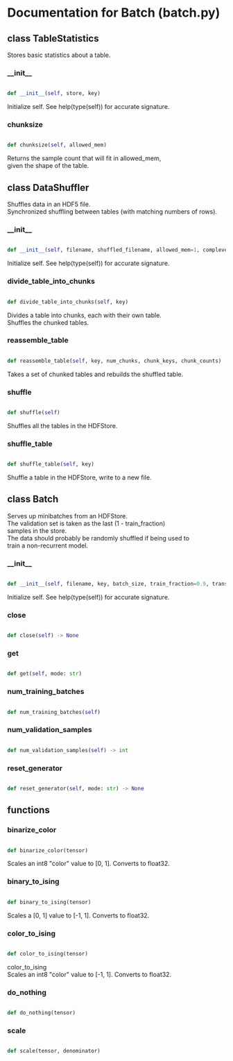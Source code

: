 # Documentation for Batch (batch.py)

## class TableStatistics
Stores basic statistics about a table.
### \_\_init\_\_
```py

def __init__(self, store, key)

```



Initialize self.  See help(type(self)) for accurate signature.


### chunksize
```py

def chunksize(self, allowed_mem)

```



Returns the sample count that will fit in allowed_mem,<br />given the shape of the table.




## class DataShuffler
Shuffles data in an HDF5 file.<br />Synchronized shuffling between tables (with matching numbers of rows).
### \_\_init\_\_
```py

def __init__(self, filename, shuffled_filename, allowed_mem=1, complevel=5, seed=137)

```



Initialize self.  See help(type(self)) for accurate signature.


### divide\_table\_into\_chunks
```py

def divide_table_into_chunks(self, key)

```



Divides a table into chunks, each with their own table.<br />Shuffles the chunked tables.


### reassemble\_table
```py

def reassemble_table(self, key, num_chunks, chunk_keys, chunk_counts)

```



Takes a set of chunked tables and rebuilds the shuffled table.


### shuffle
```py

def shuffle(self)

```



Shuffles all the tables in the HDFStore.


### shuffle\_table
```py

def shuffle_table(self, key)

```



Shuffle a table in the HDFStore, write to a new file.




## class Batch
Serves up minibatches from an HDFStore.<br />The validation set is taken as the last (1 - train_fraction)<br />samples in the store.<br />The data should probably be randomly shuffled if being used to<br />train a non-recurrent model.
### \_\_init\_\_
```py

def __init__(self, filename, key, batch_size, train_fraction=0.9, transform=<function float_tensor at 0x103a0aea0>)

```



Initialize self.  See help(type(self)) for accurate signature.


### close
```py

def close(self) -> None

```



### get
```py

def get(self, mode: str)

```



### num\_training\_batches
```py

def num_training_batches(self)

```



### num\_validation\_samples
```py

def num_validation_samples(self) -> int

```



### reset\_generator
```py

def reset_generator(self, mode: str) -> None

```





## functions

### binarize\_color
```py

def binarize_color(tensor)

```



Scales an int8 "color" value to [0, 1].  Converts to float32.


### binary\_to\_ising
```py

def binary_to_ising(tensor)

```



Scales a [0, 1] value to [-1, 1].  Converts to float32.


### color\_to\_ising
```py

def color_to_ising(tensor)

```



color_to_ising<br />Scales an int8 "color" value to [-1, 1].  Converts to float32.


### do\_nothing
```py

def do_nothing(tensor)

```



### scale
```py

def scale(tensor, denominator)

```


